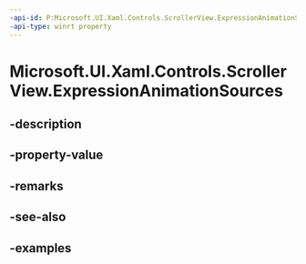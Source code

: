 ```yaml
---
-api-id: P:Microsoft.UI.Xaml.Controls.ScrollerView.ExpressionAnimationSources
-api-type: winrt property
---
```


<!-- Property syntax.
public CompositionPropertySet ExpressionAnimationSources { get; }
-->

# Microsoft.UI.Xaml.Controls.ScrollerView.ExpressionAnimationSources

## -description

## -property-value

## -remarks

## -see-also

## -examples

